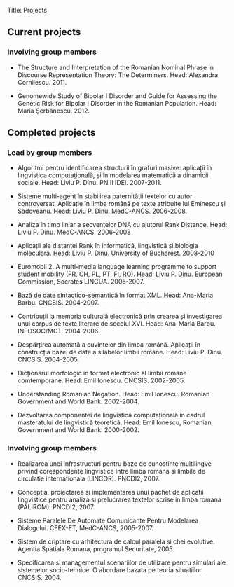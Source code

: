 Title: Projects

## Current projects

### Involving group members

- The Structure and Interpretation of the Romanian Nominal Phrase in Discourse
  Representation Theory: The Determiners. Head: Alexandra Cornilescu. 2011.
  
- Genomewide Study of Bipolar I Disorder and Guide for Assessing the Genetic Risk for Bipolar I Disorder in the Romanian Population.  Head: Maria Șerbănescu. 2012.
## Completed projects

### Lead by group members

- Algoritmi pentru identificarea structurii în grafuri masive: aplicații în
  lingvistica computațională, și în modelarea matematică a dinamicii sociale.
  Head: Liviu P. Dinu.  PN II IDEI. 2007-2011.

- Sisteme multi-agent în stabilirea paternității textelor cu autor
  controversat. Aplicație în limba română pe texte atribuite lui Eminescu și
  Sadoveanu.  Head: Liviu P. Dinu.  MedC-ANCS.  2006-2008.

- Analiza în timp liniar a secvențelor DNA cu ajutorul Rank Distance.  Head:
  Liviu P. Dinu. MedC-ANCS. 2006-2008

- Aplicații ale distanței Rank în informatică, lingvistică și biologia
  moleculară.   Head: Liviu P. Dinu. University of Bucharest.  2008-2010

- Euromobil 2.  A multi-media language learning programme to support student
  mobility (FR, CH, PL, PT, FI, RO). Head: Liviu P. Dinu.  European Commission,
  Socrates LINGUA.  2005-2007.

- Bază de date sintactico-semantică în format XML.  Head: Ana-Maria Barbu.
  CNCSIS.  2004-2007.

- Contribuții la memoria culturală electronică prin crearea și investigarea
  unui corpus de texte literare de secolul XVI.  Head: Ana-Maria Barbu.
  INFOSOC/MCT.  2004-2006.

- Despărțirea automată a cuvintelor din limba română.  Aplicații în construcția
  bazei de date a silabelor limbii române.   Head: Liviu P. Dinu. CNCSIS.  2004-2005.

- Dicționarul morfologic în format electronic al limbii române comtemporane.
  Head: Emil Ionescu.  CNCSIS.  2002-2005.

- Understanding Romanian Negation.  Head: Emil Ionescu.  Romanian Government
  and World Bank. 2002-2004.

- Dezvoltarea componentei de lingvistică computațională în cadrul masteratului
  de lingvistică teoretică.  Head: Emil Ionescu, Romanian Government and World
  Bank.  2000-2002.


### Involving group members

-  Realizarea unei infrastructuri pentru baze de cunostinte multilingve privind
   corespondente lingvistice intre limba romana si limbile de circulatie
   internationala (LINCOR). PNCDI2, 2007.

-  Conceptia, proiectarea si implementarea unui pachet de aplicatii lingvistice
   pentru analiza si prelucrarea textelor scrise in limba romana (PALIROM).
   PNCDI2, 2007.

-  Sisteme Paralele De Automate Comunicante Pentru Modelarea Dialogului.
   CEEX-ET, MedC-ANCS, 2005-2007.

-  Sistem de criptare cu arhitectura de calcul paralela si chei evolutive.
   Agentia Spatiala Romana, programul Securitate, 2005.

-  Specificarea si managementul scenariilor de utilizare pentru simulari ale
   sistemelor socio-tehnice. O abordare bazata pe teoria situatiilor. CNCSIS. 2004.


